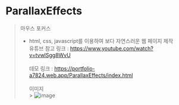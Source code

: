 # ParallaxEffects

> 마우스 포커스
>
> - html, css, javascript를 이용하여 보다 자연스러운 웹 페이지 제작
>   <br>
>   유튜브 참고 링크 : https://www.youtube.com/watch?v=tvwlSgg8WvU <br><br>
>   데모 링크 : https://portfolio-a7824.web.app/ParallaxEffects/index.html <br><br>
>   이미지<br> > ![image](https://user-images.githubusercontent.com/59737252/131849300-d4052b95-8b9c-419e-bd34-41a5b4b4357f.png)
